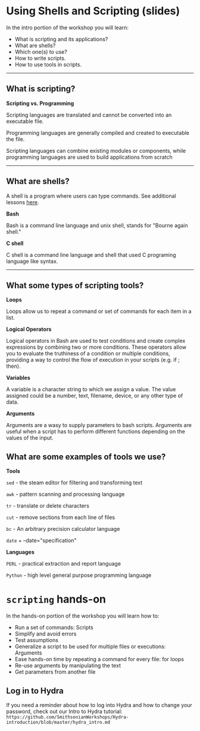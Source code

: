 # Using Shells and Scripting (slides)

In the intro portion of the workshop you will learn:

* What is scripting and its applications?
* What are shells?
* Which one(s) to use?
* How to write scripts.
* How to use tools in scripts.

---

## What is scripting?

**Scripting vs. Programming**

Scripting languages are translated and cannot be converted into an executable file. 

Programming languages are generally compiled and created to executable the file. 

Scripting languages can combine existing modules or components, while programming languages are used to build applications from scratch

---

## What are shells?

A shell is a program where users can type commands. See additional lessons [here](https://datacarpentry.org/shell-genomics/01-introduction/index.html). 

**Bash**

Bash is a command line language and unix shell, stands for "Bourne again shell."

**C shell**

C shell is a command line language and shell that used C programing language like syntax. 



---

## What some types of scripting tools?

**Loops**

Loops allow us to repeat a command or set of commands for each item in a list.

**Logical Operators**

Logical operators in Bash are used to test conditions and create complex expressions by combining two or more conditions. These operators allow you to evaluate the truthiness of a condition or multiple conditions, providing a way to control the flow of execution in your scripts (e.g. if ; then).

**Variables**
 
A variable is a character string to which we assign a value. The value assigned could be a number, text, filename, device, or any other type of data.

**Arguments**

Arguments are a wasy to supply parameters to bash scripts. Arguments are useful when a script has to perform different functions depending on the values of the input.

## What are some examples of tools we use?

**Tools**

  `sed` - the steam editor for filtering and transforming text
  
  `awk` - pattern scanning and processing language
  
  `tr` - translate or delete characters
  
  `cut` - remove sections from each line of files
  
  `bc` - An arbitrary precision calculator language
  
  `date` +<format> –date="specification"
  
  
**Languages**

  `PERL` - practical extraction and report language 
  
  `Python` - high level general purpose programming language


# `scripting` hands-on

In the hands-on portion of the workshop you will learn how to:

- Run a set of commands: Scripts
- Simplify and avoid errors
- Test assumptions
- Generalize a script to be used for multiple files or executions: Arguments 
- Ease hands-on time by repeating a command for every file: for loops
- Re-use arguments by manipulating the text
- Get parameters from another file 

## Log in to Hydra

If you need a reminder about how to log into Hydra and how to change your password, check out our Intro to Hydra tutorial: `https://github.com/SmithsonianWorkshops/Hydra-introduction/blob/master/hydra_intro.md`


